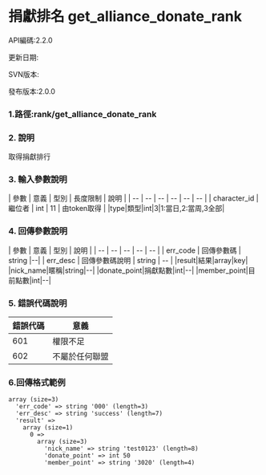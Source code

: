 # 捐獻排名 get_alliance_donate_rank





API編碼:2.2.0





更新日期:

> 

SVN版本:

> 

發布版本:2.0.0
### 1.路徑:rank/get_alliance_donate_rank

### 2. 說明

取得捐獻排行
### 3. 輸入參數說明


| 參數 | 意義 | 型別 | 長度限制 | 說明 |
| -- | -- | -- | -- | -- | -- |
| character_id | 繼位者 | int | 11 | 由token取得 |
|type|類型|int|3|1:當日,2:當周,3全部|

### 4. 回傳參數說明
| 參數 | 意義 | 型別 | 說明 |
| -- | -- | -- | -- | -- |
| err_code | 回傳參數碼 | string |--|
| err_desc | 回傳參數碼說明 | string | -- |
|result|結果|array|key|
|nick_name|暱稱|string|--|
|donate_point|捐獻點數|int|--|
|member_point|目前點數|int|--|


### 5. 錯誤代碼說明
|錯誤代碼|意義|
|--|--|
|601|權限不足|
|602|不屬於任何聯盟|

### 6.回傳格式範例

```
array (size=3)
  'err_code' => string '000' (length=3)
  'err_desc' => string 'success' (length=7)
  'result' => 
    array (size=1)
      0 => 
        array (size=3)
          'nick_name' => string 'test0123' (length=8)
          'donate_point' => int 50
          'member_point' => string '3020' (length=4)

```




